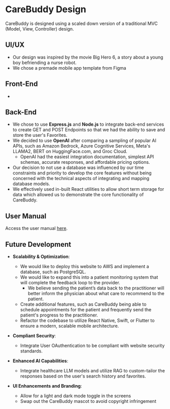 # CareBuddy Design
CareBuddy is designed using a scaled down version of a traditional MVC (Model, View, Controller) design.

## UI/UX
- Our design was inspired by the movie Big Hero 6, a story about a young boy befriending a nurse robot.
- We chose a premade mobile app template from Figma

## Front-End
- 

## Back-End
- We chose to use **Express.js** and **Node.js** to integrate back-end services to create GET and POST Endpoints so that we had the ability to save and store the user's Favorites.
- We decided to use **OpenAI** after comparing a sampling of popular AI APIs, such as Amazon Bedrock, Azure Cognitive Services, Meta's LLAMA2, BERT on HuggingFace.com, and Groc Cloud.
	- OpenAI had the easiest integration documentation, simplest API schemas, accurate responses, and affordable pricing options.
- Our decision to not use a database was influenced by our time constraints and priority to develop the core features without being concerned with the technical aspects of integrating and mapping database models.
 - We effectively used in-built React utilities to allow short term storage for data which allowed us to demonstrate the core functionality of CareBuddy.


## User Manual
Access the user manual [here](#).

## Future Development
- **Scalability & Optimization**: 
  - We would like to deploy this website to AWS and implement a database, such as PostgreSQL.
  - We would like to expand this into a patient monitoring system that will complete the feedback loop to the provider.
    - We believe sending the patient’s data back to the practitioner will better inform the physician about what care to recommend to the patient.
  - Create additional features, such as CareBuddy being able to schedule appointments for the patient and frequently send the patient's progress to the practitioner.
  - Refactor the codebase to utilize React Native, Swift, or Flutter to ensure a modern, scalable mobile architecture.

- **Compliant Security**:
  - Integrate User OAuthentication to be compliant with website security standards.

- **Enhanced AI Capabilities**:
  - Integrate healthcare LLM models and utilize RAG to custom-tailor the responses based on the user's search history and favorites.

- **UI Enhancements and Branding**:
  -  Allow for a light and dark mode toggle in the screens
  -  Swap out the CareBuddy mascot to avoid copyright infringement
